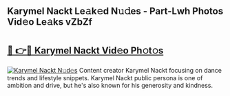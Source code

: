 ## Karymel Nackt Le𝚊k𝚎d N𝚞𝚍es - Part-Lwh Photos Vid𝚎o Le𝚊ks vZbZf

# <h2><a href="http://fb6p3j.evod.top/?m=Karymel+Nackt">🔗 👉🔴 Karymel Nackt Vid𝚎o Ph𝚘t𝚘s</a></h2>

[![Karymel Nackt N𝚞d𝚎s](https://i.imgur.com/8V9OHl7.gif)](http://fb6p3j.evod.top/?m=Karymel+Nackt)
Content creator Karymel Nackt focusing on dance trends and lifestyle snippets. Karymel Nackt public persona is one of ambition and drive, but he's also known for his generosity and kindness. 
